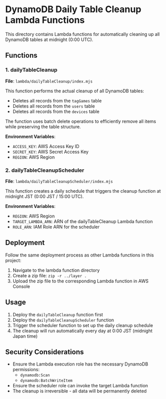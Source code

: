 # DynamoDB Daily Table Cleanup Lambda Functions

This directory contains Lambda functions for automatically cleaning up all DynamoDB tables at midnight (0:00 UTC).

## Functions

### 1. dailyTableCleanup
**File**: `lambda/dailyTableCleanup/index.mjs`

This function performs the actual cleanup of all DynamoDB tables:
- Deletes all records from the `tagGames` table
- Deletes all records from the `users` table  
- Deletes all records from the `devices` table

The function uses batch delete operations to efficiently remove all items while preserving the table structure.

**Environment Variables**:
- `ACCESS_KEY`: AWS Access Key ID
- `SECRET_KEY`: AWS Secret Access Key
- `REGION`: AWS Region

### 2. dailyTableCleanupScheduler
**File**: `lambda/dailyTableCleanupScheduler/index.mjs`

This function creates a daily schedule that triggers the cleanup function at midnight JST (0:00 JST / 15:00 UTC).

**Environment Variables**:
- `REGION`: AWS Region
- `TARGET_LAMBDA_ARN`: ARN of the dailyTableCleanup Lambda function
- `ROLE_ARN`: IAM Role ARN for the scheduler

## Deployment

Follow the same deployment process as other Lambda functions in this project:

1. Navigate to the lambda function directory
2. Create a zip file: `zip -r ../layer .`
3. Upload the zip file to the corresponding Lambda function in AWS Console

## Usage

1. Deploy the `dailyTableCleanup` function first
2. Deploy the `dailyTableCleanupScheduler` function
3. Trigger the scheduler function to set up the daily cleanup schedule
4. The cleanup will run automatically every day at 0:00 JST (midnight Japan time)

## Security Considerations

- Ensure the Lambda execution role has the necessary DynamoDB permissions:
  - `dynamodb:Scan`
  - `dynamodb:BatchWriteItem`
- Ensure the scheduler role can invoke the target Lambda function
- The cleanup is irreversible - all data will be permanently deleted